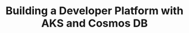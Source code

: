 ---
# Name of the event, <= 60 characters
title: Building a Developer Platform with AKS and Cosmos DB
meta_desc: Set up a platform that includes Azure Kubernetes Service (AKS) with storage by Azure Cosmos DB with API support for MongoDB – using Python and Pulumi.
meta_image:

# A featured webinar will display first in the list.
featured: false

# Webinars with unlisted as true will not be shown on the webinar list
unlisted: false

# Gated webinars will have a registration form and the user will need
# to fill out the form before viewing.
gated: false

# The layout of the landing page.
type: webinars

# External webinars will link to an external page instead of a webinar
# landing/registration page. If the webinar is external you will need
# set the 'block_external_search_index' flag to true so Google does not index
# the webinar page created.
external: false
block_external_search_index: false

# The url slug for the webinar landing page. If this is an external
# webinar, use the external URL as the value here.
url_slug: building-a-developer-platform-with-aks-and-cosmosdb

# Content for the left hand side section of the page.
main:
    # Webinar title.
    title: Building a Developer Platform with AKS and Cosmos DB

    event_type: workshop # workshop | event

    # URL for embedding a URL for ungated webinars.
    youtube_url: https://www.youtube.com/embed/ESz5-MOfZ04?rel=0

    # Sortable date. The datetime Hugo will use to sort the webinars in date order.
    sortable_date: 2022-09-28T09:00:00-07:00

    # Duration of the webinar.
    duration: 1 hour

    # "virtual" will be shown under "show virtual events only", otherwise shown as City, State (seattle, wa)
    location: virtual

    # Description of the webinar.
    description: |
      When platform teams are planning Cloud Native platforms for their application developers, they often need to decide how to manage persistent storage: either as a MongoDB workload running inside their Kubernetes cluster or as a managed service outside of the cluster.

      In this session, we’ll show you how to set up a platform that includes Azure Kubernetes Service (AKS) with scalable persistent storage provided by Azure Cosmos DB with its API support for MongoDB – and we’ll do it all using Python and Pulumi.

    learn:
        - Deploy and manage k8s clusters
        - Deploy and manage Azure Cosmos DB with MongoDB support
        - Deploy and manage K8s services

    # The webinar presenters
    presenters:
      - name: Mitch Gerdisch
        role: Lead Sales Engineer, Pulumi
        photo: /images/team/mitch-gerdisch.jpg
      - name: Jay Gordon
        role: Senior Product Manager, Microsoft

    # case-sensitive
    tags:
        level: Intermediate # Beginner, Intermediate, Advanced
        topics: ["Kubernetes"]
        languages: ["Python"]
        clouds: ["Azure"]

# The right hand side form section.
form:
    # HubSpot form id.
    hubspot_form_id: 168f30df-f30e-468e-b603-766e2677e33b
    salesforce_campaign_id:
---